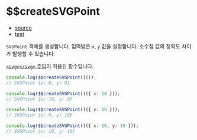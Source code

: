 # \$\$createSVGPoint

- [source](./createSVGPoint.index.js)
- [test](./createSVGPoint.spec.js)

`SVGPoint` 객체를 생성합니다.
입력받은 `x`, `y` 값을 설정합니다.
소수점 값의 정확도 차이가 발생할 수 있습니다.

[`<svg></svg>` 주입](../../doc/SVG_INJECTION.md)이 적용된 함수입니다.

```javascript
console.log($$createSVGPoint()());
// SVGPoint {x: 0, y: 0}
```

```javascript
console.log($$createSVGPoint()({ x: 10 }));
// SVGPoint {x: 10, y: 0}
```

```javascript
console.log($$createSVGPoint()({ y: 10 }));
// SVGPoint {x: 0, y: 10}
```

```javascript
console.log($$createSVGPoint()({ x: 10, y: 10 }));
// SVGPoint {x: 10, y: 10}
```
